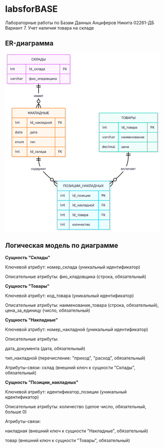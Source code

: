 # labsforBASE
Лабораторные работы по Базам Данных 
Анциферов Никита 02261-ДБ
Вариант 7. Учет наличия товара на складе
## ER-диаграмма
<img alt="diagramm" src="er.png" />



## Логическая модель по диаграмме
**Сущность "Склады"**

Ключевой атрибут: номер_склада (уникальный идентификатор)

Описательные атрибуты: фио_кладовщика (строка, обязательный)

**Сущность "Товары"**

Ключевой атрибут: код_товара (уникальный идентификатор)

Описательные атрибуты: наименование_товара (строка, обязательный), цена_за_единицу (число, обязательный)

**Сущность "Накладные"**

Ключевой атрибут: номер_накладной (уникальный идентификатор)

Описательные атрибуты:

дата_документа (дата, обязательный)

тип_накладной (перечисление: "приход", "расход", обязательный)

Атрибуты-связи: склад (внешний ключ к сущности "Склады", обязательный)

**Сущность "Позиции_накладных"**

Ключевой атрибут: идентификатор_позиции (уникальный идентификатор)

Описательные атрибуты: количество (целое число, обязательный, больше 0)

Атрибуты-связи:

накладная (внешний ключ к сущности "Накладные", обязательный)

товар (внешний ключ к сущности "Товары", обязательный)
